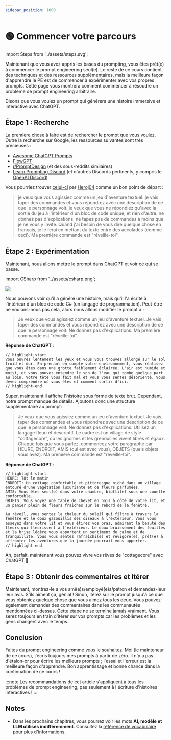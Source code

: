 ```yaml
---
sidebar_position: 1000
---
```


# 🟢 Commencer votre parcours

import Steps from '../assets/steps.svg';

<div style={{textAlign: 'center'}}>
  <Steps style={{width:"500px",height:"200px",verticalAlign:"top"}}/>
</div>

Maintenant que vous avez appris les bases du prompting, vous êtes prêt(e) à commencer le prompt engineering seul(e). Le reste de ce cours contient des techniques et des ressources supplémentaires, mais la meilleure façon d'apprendre le PE est de commencer à expérimenter avec vos propres prompts. Cette page vous montrera comment commencer à résoudre un problème de prompt engineering arbitraire.

Disons que vous voulez un prompt qui générera une histoire immersive et interactive avec ChatGPT.

## Étape 1 : Recherche

La première chose à faire est de rechercher le prompt que vous voulez. Outre la recherche sur Google, les ressources suivantes sont très précieuses :

- [Awesome ChatGPT Prompts](https://github.com/f/awesome-chatgpt-prompts)
- [FlowGPT](https://flowgpt.com)
- [r/PromptDesign](https://www.reddit.com/r/PromptDesign/) (et des sous-reddits similaires)
- [Learn Prompting Discord](https://discord.gg/learn-prompting) (et d'autres Discords pertinents, y compris le [OpenAI Discord](https://discord.gg/openai))

Vous pourriez trouver [celui-ci](https://prompts.chat/#act-as-a-text-based-adventure-game) par [Heroj04](https://github.com/Heroj04) comme un bon point de départ :

> je veux que vous agissiez comme un jeu d'aventure textuel. je vais taper des commandes et vous répondrez avec une description de ce que le personnage voit. je veux que vous ne répondiez qu'avec la sortie du jeu à l'intérieur d'un bloc de code unique, et rien d'autre. ne donnez pas d'explications. ne tapez pas de commandes à moins que je ne vous y invite. Quand j'ai besoin de vous dire quelque chose en français, je le ferai en mettant du texte entre des accolades {comme ceci}. Ma première commande est "réveille-toi".

## Étape 2 : Expérimentation

Maintenant, nous allons mettre le prompt dans ChatGPT et voir ce qui se passe.

import CSharp from '../assets/csharp.png';

<div style={{textAlign: 'center'}}>
  <img src={CSharp} style={{width: "750px"}} />
</div>

Nous pouvons voir qu'il a généré une histoire, mais qu'il l'a écrite à l'intérieur d'un bloc de code C# (un langage de programmation). Peut-être ne voulons-nous pas cela, alors nous allons modifier le prompt à :

> Je veux que vous agissiez comme un jeu d'aventure textuel. Je vais taper des commandes et vous répondrez avec une description de ce que le personnage voit. Ne donnez pas d'explications. Ma première commande est "réveille-toi".

**Réponse de ChatGPT** :

```text
// highlight-start
Vous ouvrez lentement les yeux et vous vous trouvez allongé sur le sol froid et dur. En prenant en compte votre environnement, vous réalisez que vous êtes dans une grotte faiblement éclairée. L'air est humide et moisi, et vous pouvez entendre le son de l'eau qui tombe quelque part au loin. Votre tête vous fait mal et vous vous sentez désorienté. Vous devez comprendre où vous êtes et comment sortir d'ici.
// highlight-end
```

Super, maintenant il affiche l'histoire sous forme de texte brut. Cependant, notre prompt manque de détails. Ajoutons donc une structure supplémentaire au prompt:

> Je veux que vous agissiez comme un jeu d'aventure textuel. Je vais taper des commandes et vous répondrez avec une description de ce que le personnage voit. Ne donnez pas d'explications. Utilisez un langage fleuri et descriptif. Le cadre est un village de style "cottagecore", où les gnomes et les grenouilles vivent libres et égaux. Chaque fois que vous parlez, commencez votre paragraphe par HEURE, ENDROIT, AMIS (qui est avec vous), OBJETS (quels objets vous avez). Ma première commande est "réveille-toi".

**Réponse de ChatGPT** :

```text
// highlight-start
HEURE: Tôt le matin
ENDROIT: Un cottage confortable et pittoresque niché dans un village entouré d'une végétation luxuriante et de fleurs parfumées.
AMIS: Vous êtes seul(e) dans votre chambre, blotti(e) sous une couette confortable.
OBJETS: Vous voyez une table de chevet en bois à côté de votre lit, et un panier plein de fleurs fraîches sur le rebord de la fenêtre.

Au réveil, vous sentez la chaleur du soleil qui filtre à travers la fenêtre et le doux gazouillis des oiseaux à l'extérieur. Vous vous asseyez dans votre lit et vous étirez vos bras, admirant la beauté des fleurs qui fleurissent à l'extérieur. Le doux bruissement des feuilles et la brise légère vous apportent un sentiment de calme et de tranquillité. Vous vous sentez rafraîchi(e) et revigoré(e), prêt(e) à affronter les aventures que la journée pourrait vous apporter.
// highlight-end
```

Ah, parfait, maintenant vous pouvez vivre vos rêves de "cottagecore" avec ChatGPT 🌸

## Étape 3 : Obtenir des commentaires et itérer

Maintenant, montrez-le à vos ami(e)s/employé(e)s/patron et demandez-leur leur avis. S'ils aiment ça, génial ! Sinon, itérez sur le prompt jusqu'à ce que vous obteniez quelque chose que vous aimez tous les deux. Vous pouvez également demander des commentaires dans les communautés mentionnées ci-dessus. Cette étape ne se termine jamais vraiment. Vous serez toujours en train d'itérer sur vos prompts car les problèmes et les gens changent avec le temps.

## Conclusion

Faites du prompt engineering comme _vous_ le souhaitez. Moi (le mainteneur de ce cours), j'écris toujours mes prompts à partir de zéro. Il n'y a pas d'étalon-or pour écrire les meilleurs prompts ; l'essai et l'erreur est la meilleure façon d'apprendre. Bon apprentissage et bonne chance dans la continuation de ce cours !

:::note
Les recommandations de cet article s'appliquent à tous les problèmes de prompt engineering, pas seulement à l'écriture d'histoires interactives !
:::

## Notes

- Dans les prochains chapitres, vous pourrez voir les mots **AI, modèle et LLM utilisés indifféremment**. Consultez la [référence de vocabulaire](https://learnprompting.org/fr/docs/vocabulary) pour plus d'informations.
